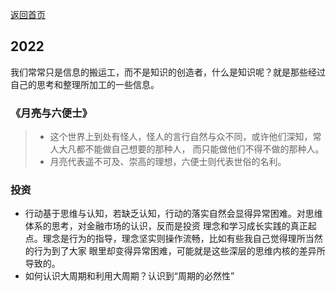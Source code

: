 <p> <a href="../README.md">返回首页</a></p>

## 2022
我们常常只是信息的搬运工，而不是知识的创造者，什么是知识呢？就是那些经过自己的思考和整理所加工的一些信息。
### 《月亮与六便士》
> - 这个世界上到处有怪人，怪人的言行自然与众不同，或许他们深知，常人大凡都不能做自己想要的那种人，
而只能做他们不得不做的那种人。
> - 月亮代表遥不可及、崇高的理想，六便士则代表世俗的名利。
### 投资
- 行动基于思维与认知，若缺乏认知，行动的落实自然会显得异常困难。对思维体系的思考，对金融市场的认识，反而是投资
理念和学习成长实践的真正起点。理念是行为的指导，理念坚实则操作流畅，比如有些我自己觉得理所当然的行为到了大家
眼里却变得异常困难，可能就是这些深层的思维内核的差异所导致的。
- 如何认识大周期和利用大周期？认识到“周期的必然性”
